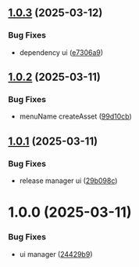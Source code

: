 ## [1.0.3](https://github.com/KhanhTQ-hub/com.ktgame.manager.ui/compare/v1.0.2...v1.0.3) (2025-03-12)


### Bug Fixes

* dependency ui ([e7306a9](https://github.com/KhanhTQ-hub/com.ktgame.manager.ui/commit/e7306a9cb62058af820be70cfa7be3c5ab277c61))

## [1.0.2](https://github.com/KhanhTQ-hub/com.ktgame.manager.ui/compare/v1.0.1...v1.0.2) (2025-03-11)


### Bug Fixes

* menuName createAsset ([99d10cb](https://github.com/KhanhTQ-hub/com.ktgame.manager.ui/commit/99d10cb38672c7411ed1b644574342f01044fd1a))

## [1.0.1](https://github.com/KhanhTQ-hub/com.ktgame.manager.ui/compare/v1.0.0...v1.0.1) (2025-03-11)


### Bug Fixes

* release manager ui ([29b098c](https://github.com/KhanhTQ-hub/com.ktgame.manager.ui/commit/29b098ca23af7bf1054843c60d71e70abd7ce092))

# 1.0.0 (2025-03-11)


### Bug Fixes

* ui manager ([24429b9](https://github.com/KhanhTQ-hub/com.ktgame.manager.ui/commit/24429b9fd63e68cf4c784ae9add337525bbf88a0))
